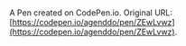 # 

A Pen created on CodePen.io. Original URL: [https://codepen.io/agenddo/pen/ZEwLvwz](https://codepen.io/agenddo/pen/ZEwLvwz).

